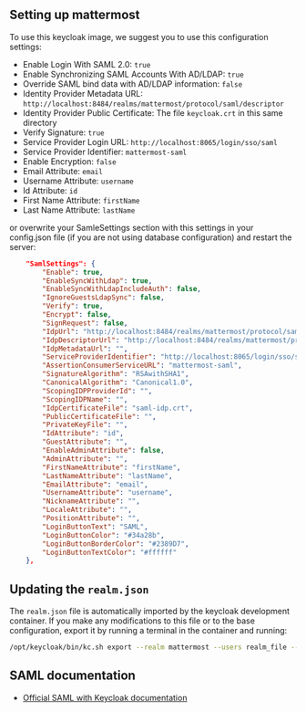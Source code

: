 ## Setting up mattermost

To use this keycloak image, we suggest you to use this configuration settings:

- Enable Login With SAML 2.0: `true`
- Enable Synchronizing SAML Accounts With AD/LDAP: `true`
- Override SAML bind data with AD/LDAP information: `false`
- Identity Provider Metadata URL: `http://localhost:8484/realms/mattermost/protocol/saml/descriptor`
- Identity Provider Public Certificate: The file `keycloak.crt` in this same directory
- Verify Signature: `true`
- Service Provider Login URL: `http://localhost:8065/login/sso/saml`
- Service Provider Identifier: `mattermost-saml`
- Enable Encryption: `false`
- Email Attribute: `email`
- Username Attribute: `username`
- Id Attribute: `id`
- First Name Attribute: `firstName`
- Last Name Attribute: `lastName`

or overwrite your SamleSettings section with this settings in your config.json file (if you are not using
database configuration) and restart the server:

```json
    "SamlSettings": {
        "Enable": true,
        "EnableSyncWithLdap": true,
        "EnableSyncWithLdapIncludeAuth": false,
        "IgnoreGuestsLdapSync": false,
        "Verify": true,
        "Encrypt": false,
        "SignRequest": false,
        "IdpUrl": "http://localhost:8484/realms/mattermost/protocol/saml",
        "IdpDescriptorUrl": "http://localhost:8484/realms/mattermost/protocol/saml/descriptor",
        "IdpMetadataUrl": "",
        "ServiceProviderIdentifier": "http://localhost:8065/login/sso/saml",
        "AssertionConsumerServiceURL": "mattermost-saml",
        "SignatureAlgorithm": "RSAwithSHA1",
        "CanonicalAlgorithm": "Canonical1.0",
        "ScopingIDPProviderId": "",
        "ScopingIDPName": "",
        "IdpCertificateFile": "saml-idp.crt",
        "PublicCertificateFile": "",
        "PrivateKeyFile": "",
        "IdAttribute": "id",
        "GuestAttribute": "",
        "EnableAdminAttribute": false,
        "AdminAttribute": "",
        "FirstNameAttribute": "firstName",
        "LastNameAttribute": "lastName",
        "EmailAttribute": "email",
        "UsernameAttribute": "username",
        "NicknameAttribute": "",
        "LocaleAttribute": "",
        "PositionAttribute": "",
        "LoginButtonText": "SAML",
        "LoginButtonColor": "#34a28b",
        "LoginButtonBorderColor": "#2389D7",
        "LoginButtonTextColor": "#ffffff"
    },
```

## Updating the `realm.json`

The `realm.json` file is automatically imported by the keycloak development container. If you make any modifications to this file or to the base configuration, export it by running a terminal in the container and running:

```bash
/opt/keycloak/bin/kc.sh export --realm mattermost --users realm_file --file /opt/keycloak/data/import/realm.json
```

## SAML documentation

- [Official SAML with Keycloak documentation](https://docs.mattermost.com/onboard/sso-saml-keycloak.html)
